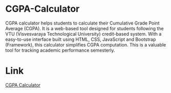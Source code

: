# CGPA-Calculator
CGPA calculator helps students to calculate their Cumulative Grade Point Average (CGPA). It is a web-based tool designed for students following the VTU (Visvesvaraya Technological University) credit-based system. With a easy-to-use interface built using HTML, CSS, JavaScript and Bootstrap (Framework), this calculator simplifies CGPA computation. This is a valuable tool for tracking academic performance semesterly.

# Link
[CGPA Calculator](https://lochan87.github.io/CGPA-Calculator/)
